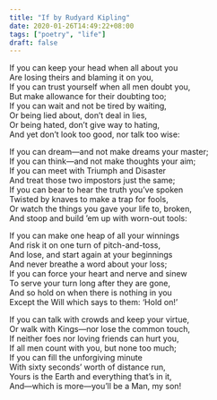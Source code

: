 ```yaml
---
title: "If by Rudyard Kipling"
date: 2020-01-26T14:49:22+08:00
tags: ["poetry", "life"]
draft: false
---
```


If you can keep your head when all about you  
Are losing theirs and blaming it on you,  
If you can trust yourself when all men doubt you,  
But make allowance for their doubting too;   
If you can wait and not be tired by waiting,  
Or being lied about, don’t deal in lies,  
Or being hated, don’t give way to hating,  
And yet don’t look too good, nor talk too wise:

If you can dream—and not make dreams your master;     
If you can think—and not make thoughts your aim;   
If you can meet with Triumph and Disaster  
And treat those two impostors just the same;   
If you can bear to hear the truth you’ve spoken  
Twisted by knaves to make a trap for fools,  
Or watch the things you gave your life to, broken,  
And stoop and build ’em up with worn-out tools:

If you can make one heap of all your winnings  
And risk it on one turn of pitch-and-toss,  
And lose, and start again at your beginnings  
And never breathe a word about your loss;  
If you can force your heart and nerve and sinew  
To serve your turn long after they are gone,   
And so hold on when there is nothing in you  
Except the Will which says to them: ‘Hold on!’

If you can talk with crowds and keep your virtue,     
Or walk with Kings—nor lose the common touch,  
If neither foes nor loving friends can hurt you,  
If all men count with you, but none too much;  
If you can fill the unforgiving minute  
With sixty seconds’ worth of distance run,     
Yours is the Earth and everything that’s in it,     
And—which is more—you’ll be a Man, my son!  